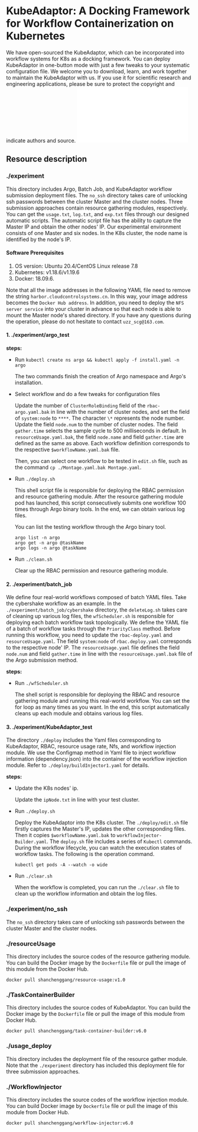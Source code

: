 # KubeAdaptor: A Docking Framework for Workflow Containerization on Kubernetes
We have open-sourced the KubeAdaptor, which can be incorporated into workflow systems for K8s as a docking framework.
You can deploy KubeAdaptor in one-button mode with just a few tweaks to your systematic configuration file. 
We welcome you to download, learn, and work together to maintain the KubeAdaptor with us. If you use it for scientific research and 
engineering applications, please be sure to protect the copyright and indicate authors and source.
![Architecture diagram of the KubeAdaptor](images/kubeadaptor-arch.pdf "This diagram is an abstraction of the logical relationships of the
proposed KubeAdaptor. The workflow injection module is independent of KubeAdaptor and responsible for generating
workflows and simulating workflow input. The event trigger mechanism is embodied as the interaction between state
tracking and resource monitoring module, workflow container destruction module, and workflow input interface.")
## Resource description

### ./experiment

This directory includes Argo, Batch Job, and KubeAdaptor workflow submission deployment files.
The `no_ssh` directory takes care of unlocking ssh passwords between the cluster Master and 
the cluster nodes.
Three submission approaches contain resource gathering modules, respectively.
You can get the `usage.txt`, `log.txt`, and `exp.txt` files through our designed automatic scripts.
The automatic script file has the ability to capture the Master IP and obtain the other nodes' IP.
Our experimental environment consists of one Master and six nodes. In the K8s cluster, the node name 
is identified by the node's IP.

#### Software Prerequisites

1. OS version: Ubuntu 20.4/CentOS Linux release 7.8
2. Kubernetes: v1.18.6/v1.19.6
3. Docker: 18.09.6.

Note that all the image addresses in the following YAML file need to remove the string 
`harbor.cloudcontrolsystems.cn`. In this way, your image address becomes the `Docker Hub address`.
In addition, you need to deploy the `NFS server service` into your cluster in advance so that each node is able to
 mount the Master node's shared directory.
If you have any questions during the operation, please do not hesitate to contact `uzz_scg@163.com`.

#### 1. ./experiment/argo_test

**steps:**

* Run `kubectl create ns argo && kubectl apply -f install.yaml -n argo`

  The two commands finish the creation of Argo namespace and Argo's installation.

* Select workflow and do a few tweaks for configuration files

  Update the number of `ClusterRoleBinding` field of the `rbac-argo.yaml.bak` in line with the number of cluster nodes, and 
set the field of `system:node` to `****`. The character `\*` represents the node number.
Update the field `node.num` to the number of cluster nodes. The field `gather.time` selects 
  the sample cycle to 500 milliseconds in default. 
In `resourceUsage.yaml.bak`, the field `node.name` and field `gather.time` are defined as the same as above.
Each workflow definition corresponds to the respective `$workflowName.yaml.bak` file.

  Then, you can select one workflow to be tested in `edit.sh` file, such as the command `cp ./Montage.yaml.bak Montage.yaml`.

* Run `./deploy.sh`

  This shell script file is responsible for deploying the RBAC permission and resource gathering module.
After the resource gathering module pod has launched, this script consecutively
submits one workflow 100 times through Argo binary tools. In the end, we can obtain various log files.
  
  You can list the testing workflow through the Argo binary tool.
  ```console
  argo list -n argo
  argo get -n argo @taskName
  argo logs -n argo @taskName
  ```
* Run `./clean.sh`

  Clear up the RBAC permission and resource gathering module.

#### 2. ./experiment/batch_job

We define four real-world workflows composed of batch YAML files. Take the cybershake workflow as an example.
In the `./experiment/batch_job/cybershake` directory,  the `deleteLog.sh` takes care of cleaning up 
various log files, the `wfScheduler.sh` is responsible for deploying each batch workflow task topologically.
We define the YAML file of a batch of workflow tasks through the `PriorityClass` method.
Before running this workflow, you need to update the `rbac-deploy.yaml` and `resourceUsage.yaml`.
The field `system:node` of `rbac.deploy.yaml` corresponds to the respective node' IP.
The `resourceUsage.yaml` file defines the field `node.num` and field `gather.time` in line with
the `resourceUsage.yaml.bak` file of the Argo submission method.

**steps:**

* Run `./wfScheduler.sh`

  The shell script is responsible for deploying the RBAC and resource gathering module and 
running this real-world workflow. 
You can set the for loop as many times as you want. In the end, 
this script automatically cleans up each module and obtains various log files.

#### 3. ./experiment/KubeAdaptor_test

The directory `./deploy` includes the Yaml files corresponding to KubeAdaptor, RBAC, resource usage rate, Nfs, and workflow injection module.
We use the Configmap method in Yaml file to inject workflow information (dependency.json) into the container of the workflow injection module.
Refer to `./deploy/buildInjector1.yaml` for details.

**steps:**

* Update the K8s nodes' ip.

  Update the `ipNode.txt` in line with your test cluster.

* Run `./deploy.sh`

  Deploy the KubeAdaptor into the K8s cluster. The `./deploy/edit.sh` file firstly captures the Master's IP,
updates the other corresponding files. Then it copies `$workflowName.yaml.bak` to `workflowInjector-Builder.yaml`.
The `deploy.sh` file includes a series of `Kubectl` commands.
During the workflow lifecycle, you can watch the execution states of workflow tasks. The following is the operation command.
  ```console
  kubectl get pods -A --watch -o wide
  ```
* Run `./clear.sh`

  When the workflow is completed, you can run the `./clear.sh` file to clean up the workflow information and obtain the log files.

### ./experiment/no_ssh
   
  The `no_ssh` directory takes care of unlocking ssh passwords between the cluster Master and the cluster nodes.

### ./resourceUsage

This directory includes the source codes of the resource gathering module.
You can build the Docker image by the `Dockerfile` file or pull the image of this module from the Docker Hub.
```console
docker pull shanchenggang/resource-usage:v1.0
```
### ./TaskContainerBuilder

This directory includes the source codes of KubeAdaptor.
You can build the Docker image by the `Dockerfile` file or pull the image of this module from Docker Hub.
```console
docker pull shanchenggang/task-container-builder:v6.0
```
### ./usage_deploy

This directory includes the deployment file of the resource gather module.
Note that the `./experiment` directory has included this deployment file for three submission approaches.

### ./WorkflowInjector

This directory includes the source codes of the workflow injection module.
You can build Docker image by `Dockerfile` file or pull the image of this module from Docker Hub.
```console
docker pull shanchenggang/workflow-injector:v6.0
```